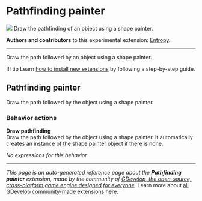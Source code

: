 # Pathfinding painter

<img src="https://resources.gdevelop-app.com/assets/Icons/resistor-nodes.svg" class="extension-icon"></img>
Draw the pathfinding of an object using a shape painter.

**Authors and contributors** to this experimental extension: [Entropy](https://gd.games/Entropy).

---

Draw the path followed by an object using a shape painter.

!!! tip
    Learn [how to install new extensions](/gdevelop5/extensions/search) by following a step-by-step guide.



## Pathfinding painter 

Draw the path followed by the object using a shape painter. 

### Behavior actions

**Draw pathfinding**  
Draw the path followed by the object using a shape painter. It automatically creates an instance of the shape painter object if there is none.

_No expressions for this behavior._



---

*This page is an auto-generated reference page about the **Pathfinding painter** extension, made by the community of [GDevelop, the open-source, cross-platform game engine designed for everyone](https://gdevelop.io/).* Learn more about [all GDevelop community-made extensions here](/gdevelop5/extensions).